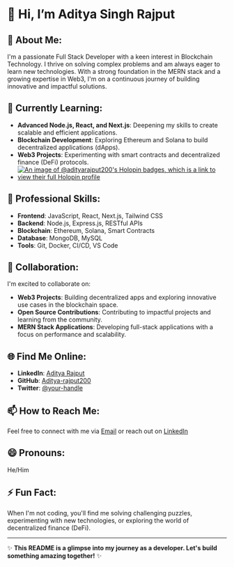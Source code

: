 # 👋 Hi, I’m Aditya Singh Rajput

## 👀 About Me:
I'm a passionate Full Stack Developer with a keen interest in Blockchain Technology. I thrive on solving complex problems and am always eager to learn new technologies. With a strong foundation in the MERN stack and a growing expertise in Web3, I'm on a continuous journey of building innovative and impactful solutions.

## 🌱 Currently Learning:
- **Advanced Node.js, React, and Next.js**: Deepening my skills to create scalable and efficient applications.
- **Blockchain Development**: Exploring Ethereum and Solana to build decentralized applications (dApps).
- **Web3 Projects**: Experimenting with smart contracts and decentralized finance (DeFi) protocols.
- [![An image of @adityarajput200's Holopin badges, which is a link to view their full Holopin profile](https://holopin.me/adityarajput200)](https://holopin.io/@adityarajput200)

## 💼 Professional Skills:
- **Frontend**: JavaScript, React, Next.js, Tailwind CSS
- **Backend**: Node.js, Express.js, RESTful APIs
- **Blockchain**: Ethereum, Solana, Smart Contracts
- **Database**: MongoDB, MySQL
- **Tools**: Git, Docker, CI/CD, VS Code

## 💞️ Collaboration:
I'm excited to collaborate on:
- **Web3 Projects**: Building decentralized apps and exploring innovative use cases in the blockchain space.
- **Open Source Contributions**: Contributing to impactful projects and learning from the community.
- **MERN Stack Applications**: Developing full-stack applications with a focus on performance and scalability.

## 🌐 Find Me Online:
- **LinkedIn**: [Aditya Rajput](https://www.linkedin.com/in/aditya-rajput-32300a264)
- **GitHub**: [Aditya-rajput200](https://github.com/Aditya-rajput200)
- **Twitter**: [@your-handle](https://twitter.com/@Adityasingh5260)


## 📫 How to Reach Me:
Feel free to connect with me via [Email](adityaraj5260@gmail.com) or reach out on [LinkedIn](https://www.linkedin.com/in/aditya-rajput-32300a264)
## 😄 Pronouns:
He/Him

## ⚡ Fun Fact:
When I'm not coding, you'll find me solving challenging puzzles, experimenting with new technologies, or exploring the world of decentralized finance (DeFi).

---

✨ **This README is a glimpse into my journey as a developer. Let's build something amazing together!** ✨
